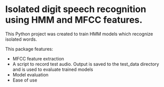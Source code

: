 # Isolated digit speech recognition using HMM and MFCC features.

This Python project was created to train HMM models which recognize isolated words. 

This package features:
 - MFCC feature extraction
 - A script to record test audio. Output is saved to the test_data directory and is used to evaluate trained models
 - Model evaluation
 - Ease of use
